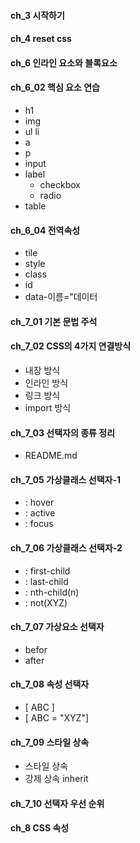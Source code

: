 #### ch_3 시작하기
#### ch_4 reset css
#### ch_6 인라인 요소와 블록요소
#### ch_6_02 핵심 요소 연습
  + h1
  + img
  + ul li
  + a
  + p
  + input
  + label
    + checkbox
    + radio
  + table
#### ch_6_04 전역속성
  + tile
  + style
  + class
  + id
  + data-이름="데이터
#### ch_7_01 기본 문법 주석
#### ch_7_02 CSS의 4가지 연결방식
  + 내장 방식
  + 인라인 방식
  + 링크 방식
  + import 방식
#### ch_7_03 선택자의 종류 정리
  + README.md
#### ch_7_05 가상클래스 선택자-1
  + : hover
  + : active
  + : focus
#### ch_7_06 가상클래스 선택자-2
  + : first-child
  + : last-child
  + : nth-child(n)
  + : not(XYZ)
#### ch_7_07 가상요소 선택자
  + befor
  + after
#### ch_7_08 속성 선택자
  + [ ABC ]
  + [ ABC = "XYZ"] 
#### ch_7_09 스타일 상속
  + 스타일 상속
  + 강제 상속 inherit
#### ch_7_10 선택자 우선 순위
#### ch_8 CSS 속성